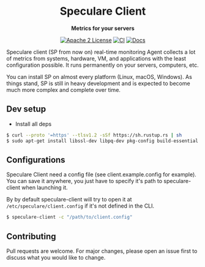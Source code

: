 <div align="center">
  <h1>Speculare Client</h1>
  <p>
    <strong>Metrics for your servers</strong>
  </p>
  <p>

[![Apache 2 License](https://img.shields.io/badge/license-Apache%202-blue.svg)](LICENSE)
[![CI](https://github.com/Martichou/speculare-client/workflows/CI/badge.svg)](https://github.com/Martichou/speculare-client/actions)
[![Docs](https://img.shields.io/badge/Docs-latest-green.svg)](https://docs.speculare.cloud)

  </p>
</div>

Speculare client (SP from now on) real-time monitoring Agent collects a lot of metrics from systems, hardware, VM, and applications with the least configuration possible. It runs permanently on your servers, computers, etc.

You can install SP on almost every platform (Linux, macOS, Windows).
As things stand, SP is still in heavy development and is expected to become much more complex and complete over time.

Dev setup
--------------------------

- Install all deps
```bash
$ curl --proto '=https' --tlsv1.2 -sSf https://sh.rustup.rs | sh
$ sudo apt-get install libssl-dev libpq-dev pkg-config build-essential
```

Configurations
--------------------------

Speculare Client need a config file (see client.example.config for example). You can save it anywhere, 
you just have to specify it's path to speculare-client when launching it.

By by default speculare-client will
try to open it at `/etc/speculare/client.config` if it's not defined in the CLI.
```bash
$ speculare-client -c "/path/to/client.config"
```

Contributing
--------------------------

Pull requests are welcome. For major changes, please open an issue first to discuss what you would like to change.
